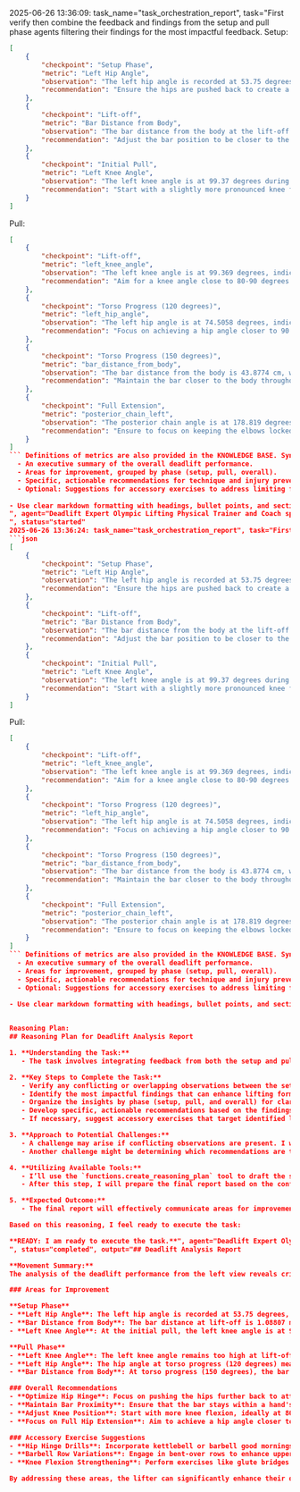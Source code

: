 2025-06-26 13:36:09: task_name="task_orchestration_report", task="First verify then combine the feedback and findings from the setup and pull phase agents filtering their findings for the most impactful feedback. Setup:
```json
[
    {
        "checkpoint": "Setup Phase",
        "metric": "Left Hip Angle",
        "observation": "The left hip angle is recorded at 53.75 degrees, indicating a potential lack of hip hinge. This angle is relatively sharp and suggests that the hips are not positioned optimally for the lift.",
        "recommendation": "Ensure the hips are pushed back to create a greater hip hinge. Aim for a hip angle closer to 45 degrees to promote proper leverage while lifting."
    },
    {
        "checkpoint": "Lift-off",
        "metric": "Bar Distance from Body",
        "observation": "The bar distance from the body at the lift-off is 1.08807 meters, which is too far from the center of mass. This could lead to increased strain on the back and potential forward lean.",
        "recommendation": "Adjust the bar position to be closer to the body, ideally within a hand's width from the shins at setup to ensure proper mechanical advantage during the initial pull."
    },
    {
        "checkpoint": "Initial Pull",
        "metric": "Left Knee Angle",
        "observation": "The left knee angle is at 99.37 degrees during the initial pull, indicating that the knees might not be positioned adequately to assist in the engagement of the posterior chain.",
        "recommendation": "Start with a slightly more pronounced knee flexion, aiming for a knee angle between 90 and 95 degrees to effectively engage the glutes and hamstrings during the initial phase of the lift."
    }
]
```

Pull:
```json
[
    {
        "checkpoint": "Lift-off",
        "metric": "left_knee_angle",
        "observation": "The left knee angle is at 99.369 degrees, indicating a slight bend that may hinder optimal force transfer.",
        "recommendation": "Aim for a knee angle close to 80-90 degrees at lift-off to ensure optimal positioning and leverage for the pull."
    },
    {
        "checkpoint": "Torso Progress (120 degrees)",
        "metric": "left_hip_angle",
        "observation": "The left hip angle is at 74.5058 degrees, indicating insufficient extension which affects posterior chain engagement.",
        "recommendation": "Focus on achieving a hip angle closer to 90 degrees during this phase to maximize engagement of the posterior chain and ensure a powerful pull."
    },
    {
        "checkpoint": "Torso Progress (150 degrees)",
        "metric": "bar_distance_from_body",
        "observation": "The bar distance from the body is 43.8774 cm, which is starting to become excessive and can lead to poor leverage.",
        "recommendation": "Maintain the bar closer to the body throughout the lift. Adjust starting position and ensure knees track forward to keep the bar on the ideal path."
    },
    {
        "checkpoint": "Full Extension",
        "metric": "posterior_chain_left",
        "observation": "The posterior chain angle is at 178.819 degrees, indicating full extension but may lack stability with the current elbow angle.",
        "recommendation": "Ensure to focus on keeping the elbows locked and stable to connect the extension through the hips while maintaining core tightness to support the structure through to completion."
    }
]
``` Definitions of metrics are also provided in the KNOWLEDGE BASE. Synthesize their outputs into a single, structured markdown report suitable for rendering in a Streamlit application. The report should include:
  - An executive summary of the overall deadlift performance.
  - Areas for improvement, grouped by phase (setup, pull, overall).
  - Specific, actionable recommendations for technique and injury prevention. 
  - Optional: Suggestions for accessory exercises to address limiting factors.
  
- Use clear markdown formatting with headings, bullet points, and sections for easy readability. - Use clear and interpretable language that is in line with the expectations of physical trainer or lifting coach to understand and communicate to a client. - Do not include a section of the output that is not relevant to the deadlift. - Do not include a section of the output if there are no relevant findings. - If there are no relevant findings for any section, explicitly state "This part of the movement looks good." Do not invent or fabricate findings to fill gaps. - The "Accessory Exercise Suggestions" section is optional. Only include this section if there are specific limiting factors identified and relevant suggestions can be made.
", agent="Deadlift Expert Olympic Lifting Physical Trainer and Coach specializing in efficiently synchronising joint movements; integrating lower, middle, and upper body analysis for deadlift
", status="started"
2025-06-26 13:36:24: task_name="task_orchestration_report", task="First verify then combine the feedback and findings from the setup and pull phase agents filtering their findings for the most impactful feedback. Setup:
```json
[
    {
        "checkpoint": "Setup Phase",
        "metric": "Left Hip Angle",
        "observation": "The left hip angle is recorded at 53.75 degrees, indicating a potential lack of hip hinge. This angle is relatively sharp and suggests that the hips are not positioned optimally for the lift.",
        "recommendation": "Ensure the hips are pushed back to create a greater hip hinge. Aim for a hip angle closer to 45 degrees to promote proper leverage while lifting."
    },
    {
        "checkpoint": "Lift-off",
        "metric": "Bar Distance from Body",
        "observation": "The bar distance from the body at the lift-off is 1.08807 meters, which is too far from the center of mass. This could lead to increased strain on the back and potential forward lean.",
        "recommendation": "Adjust the bar position to be closer to the body, ideally within a hand's width from the shins at setup to ensure proper mechanical advantage during the initial pull."
    },
    {
        "checkpoint": "Initial Pull",
        "metric": "Left Knee Angle",
        "observation": "The left knee angle is at 99.37 degrees during the initial pull, indicating that the knees might not be positioned adequately to assist in the engagement of the posterior chain.",
        "recommendation": "Start with a slightly more pronounced knee flexion, aiming for a knee angle between 90 and 95 degrees to effectively engage the glutes and hamstrings during the initial phase of the lift."
    }
]
```

Pull:
```json
[
    {
        "checkpoint": "Lift-off",
        "metric": "left_knee_angle",
        "observation": "The left knee angle is at 99.369 degrees, indicating a slight bend that may hinder optimal force transfer.",
        "recommendation": "Aim for a knee angle close to 80-90 degrees at lift-off to ensure optimal positioning and leverage for the pull."
    },
    {
        "checkpoint": "Torso Progress (120 degrees)",
        "metric": "left_hip_angle",
        "observation": "The left hip angle is at 74.5058 degrees, indicating insufficient extension which affects posterior chain engagement.",
        "recommendation": "Focus on achieving a hip angle closer to 90 degrees during this phase to maximize engagement of the posterior chain and ensure a powerful pull."
    },
    {
        "checkpoint": "Torso Progress (150 degrees)",
        "metric": "bar_distance_from_body",
        "observation": "The bar distance from the body is 43.8774 cm, which is starting to become excessive and can lead to poor leverage.",
        "recommendation": "Maintain the bar closer to the body throughout the lift. Adjust starting position and ensure knees track forward to keep the bar on the ideal path."
    },
    {
        "checkpoint": "Full Extension",
        "metric": "posterior_chain_left",
        "observation": "The posterior chain angle is at 178.819 degrees, indicating full extension but may lack stability with the current elbow angle.",
        "recommendation": "Ensure to focus on keeping the elbows locked and stable to connect the extension through the hips while maintaining core tightness to support the structure through to completion."
    }
]
``` Definitions of metrics are also provided in the KNOWLEDGE BASE. Synthesize their outputs into a single, structured markdown report suitable for rendering in a Streamlit application. The report should include:
  - An executive summary of the overall deadlift performance.
  - Areas for improvement, grouped by phase (setup, pull, overall).
  - Specific, actionable recommendations for technique and injury prevention. 
  - Optional: Suggestions for accessory exercises to address limiting factors.
  
- Use clear markdown formatting with headings, bullet points, and sections for easy readability. - Use clear and interpretable language that is in line with the expectations of physical trainer or lifting coach to understand and communicate to a client. - Do not include a section of the output that is not relevant to the deadlift. - Do not include a section of the output if there are no relevant findings. - If there are no relevant findings for any section, explicitly state "This part of the movement looks good." Do not invent or fabricate findings to fill gaps. - The "Accessory Exercise Suggestions" section is optional. Only include this section if there are specific limiting factors identified and relevant suggestions can be made.


Reasoning Plan:
## Reasoning Plan for Deadlift Analysis Report

1. **Understanding the Task:**
   - The task involves integrating feedback from both the setup and pull phases of a deadlift to provide a comprehensive analysis of a client's performance from the left view. It is crucial to identify issues in both the setup and the pull phases, summarize these insights, and offer actionable recommendations that can improve the client's deadlifting technique and reduce the risk of injury.

2. **Key Steps to Complete the Task:**
   - Verify any conflicting or overlapping observations between the setup and pull phases to ensure accuracy and cohesion in findings.
   - Identify the most impactful findings that can enhance lifting form and effectiveness.
   - Organize the insights by phase (setup, pull, and overall) for clarity.
   - Develop specific, actionable recommendations based on the findings to improve technique.
   - If necessary, suggest accessory exercises that target identified limitations or weaknesses.

3. **Approach to Potential Challenges:**
   - A challenge may arise if conflicting observations are present. I will emphasize the need for consistency and aim for a balanced interpretation based on well-established lifting mechanics.
   - Another challenge might be determining which recommendations are the most actionable. I will prioritize insights that have direct implications for performance improvement.

4. **Utilizing Available Tools:**
   - I’ll use the `functions.create_reasoning_plan` tool to draft the structured report after synthesizing findings from both the setup and pull phase analyses.
   - After this step, I will prepare the final report based on the confirmed plan and insights gathered.

5. **Expected Outcome:**
   - The final report will effectively communicate areas for improvement, provide clear instructional recommendations, and suggest appropriate accessory exercises, thus aligning with my goal of enhancing lifting performance and preventing injuries.

Based on this reasoning, I feel ready to execute the task:

**READY: I am ready to execute the task.**", agent="Deadlift Expert Olympic Lifting Physical Trainer and Coach specializing in efficiently synchronising joint movements; integrating lower, middle, and upper body analysis for deadlift
", status="completed", output="## Deadlift Analysis Report

**Movement Summary:**  
The analysis of the deadlift performance from the left view reveals critical areas in both the setup and pull phases that impact the overall efficiency and safety of the lift. Key observations point to improper hip positioning, excessive bar distance from the body, and suboptimal knee angles, all of which can lead to increased injury risk and decreased lifting efficacy. 

### Areas for Improvement

**Setup Phase**
- **Left Hip Angle**: The left hip angle is recorded at 53.75 degrees, which indicates insufficient hip hinge. A more optimal angle would be around 45 degrees to enhance leverage.
- **Bar Distance from Body**: The bar distance at lift-off is 1.08807 meters, which is too far from the center of mass, leading to strain on the back and potential forward lean.
- **Left Knee Angle**: At the initial pull, the left knee angle is at 99.37 degrees, suggesting inadequate engagement of the posterior chain.

**Pull Phase**
- **Left Knee Angle**: The left knee angle remains too high at lift-off (99.369 degrees), indicating inadequate positioning for optimal force transfer during the pull.
- **Left Hip Angle**: The hip angle at torso progress (120 degrees) measures at 74.5058 degrees, which is insufficient for optimal posterior chain engagement.
- **Bar Distance from Body**: At torso progress (150 degrees), the bar distance is recorded at 43.8774 cm, indicating that it is too far from the body, leading to poor leverage.

### Overall Recommendations
- **Optimize Hip Hinge**: Focus on pushing the hips further back to attain a hip angle closer to 45 degrees in the setup to enhance leverage throughout the lift.
- **Maintain Bar Proximity**: Ensure that the bar stays within a hand's width from the shins at setup and during all phases of the lift to reduce strain on the back.
- **Adjust Knee Position**: Start with more knee flexion, ideally at 80-90 degrees at lift-off to ensure proper engagement of the glutes and hamstrings throughout the movement.
- **Focus on Full Hip Extension**: Aim to achieve a hip angle closer to 90 degrees during the torso progress phase to maximize posterior chain engagement.

### Accessory Exercise Suggestions
- **Hip Hinge Drills**: Incorporate kettlebell or barbell good mornings to reinforce proper hip hinge mechanics and improve flexibility and strength in the hamstrings and glutes.
- **Barbell Row Variations**: Engage in bent-over rows to enhance upper body strength and improve the coordination needed for keeping the bar close to the body during pulls.
- **Knee Flexion Strengthening**: Perform exercises like glute bridges and hamstring curls to target the muscles responsible for achieving optimal knee angles during the lift. 

By addressing these areas, the lifter can significantly enhance their deadlift performance while minimizing the risk of injury, ultimately leading to a more efficient and powerful lift."
